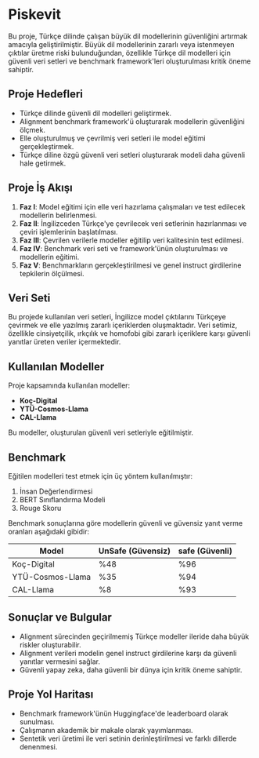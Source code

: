 # Piskevit


Bu proje, Türkçe dilinde çalışan büyük dil modellerinin güvenliğini artırmak amacıyla geliştirilmiştir. Büyük dil modellerinin zararlı veya istenmeyen çıktılar üretme riski bulunduğundan, özellikle Türkçe dil modelleri için güvenli veri setleri ve benchmark framework'leri oluşturulması kritik öneme sahiptir. 

## Proje Hedefleri

- Türkçe dilinde güvenli dil modelleri geliştirmek.
- Alignment benchmark framework'ü oluşturarak modellerin güvenliğini ölçmek.
- Elle oluşturulmuş ve çevrilmiş veri setleri ile model eğitimi gerçekleştirmek.
- Türkçe diline özgü güvenli veri setleri oluşturarak modeli daha güvenli hale getirmek.

## Proje İş Akışı

1. **Faz I**: Model eğitimi için elle veri hazırlama çalışmaları ve test edilecek modellerin belirlenmesi.
2. **Faz II**: İngilizceden Türkçe'ye çevrilecek veri setlerinin hazırlanması ve çeviri işlemlerinin başlatılması.
3. **Faz III**: Çevrilen verilerle modeller eğitilip veri kalitesinin test edilmesi.
4. **Faz IV**: Benchmark veri seti ve framework'ünün oluşturulması ve modellerin eğitimi.
5. **Faz V**: Benchmarkların gerçekleştirilmesi ve genel instruct girdilerine tepkilerin ölçülmesi.

## Veri Seti

Bu projede kullanılan veri setleri, İngilizce model çıktılarını Türkçeye çevirmek ve elle yazılmış zararlı içeriklerden oluşmaktadır. Veri setimiz, özellikle cinsiyetçilik, ırkçılık ve homofobi gibi zararlı içeriklere karşı güvenli yanıtlar üreten veriler içermektedir.

## Kullanılan Modeller

Proje kapsamında kullanılan modeller:

- **Koç-Digital**
- **YTÜ-Cosmos-Llama**
- **CAL-Llama**

Bu modeller, oluşturulan güvenli veri setleriyle eğitilmiştir.

## Benchmark

Eğitilen modelleri test etmek için üç yöntem kullanılmıştır:

1. İnsan Değerlendirmesi
2. BERT Sınıflandırma Modeli
3. Rouge Skoru

Benchmark sonuçlarına göre modellerin güvenli ve güvensiz yanıt verme oranları aşağıdaki gibidir:

| Model          | UnSafe (Güvensiz) | safe (Güvenli) |
|----------------|----------------|-------------------|
| Koç-Digital    | %48            | %96              |
| YTÜ-Cosmos-Llama | %35           | %94              |
| CAL-Llama      | %8         | %93                |

## Sonuçlar ve Bulgular

- Alignment sürecinden geçirilmemiş Türkçe modeller ileride daha büyük riskler oluşturabilir.
- Alignment verileri modelin genel instruct girdilerine karşı da güvenli yanıtlar vermesini sağlar.
- Güvenli yapay zeka, daha güvenli bir dünya için kritik öneme sahiptir.

## Proje Yol Haritası

- Benchmark framework'ünün Huggingface'de leaderboard olarak sunulması.
- Çalışmanın akademik bir makale olarak yayımlanması.
- Sentetik veri üretimi ile veri setinin derinleştirilmesi ve farklı dillerde denenmesi.
